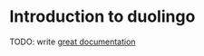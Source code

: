 # Introduction to duolingo

TODO: write [great documentation](http://jacobian.org/writing/what-to-write/)
